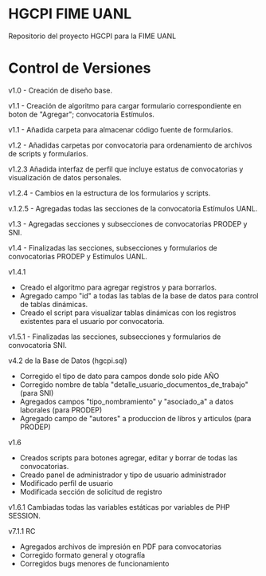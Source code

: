 # HGCPI FIME UANL #
Repositorio del proyecto HGCPI para la FIME UANL

# Control de Versiones #

v1.0 - Creación de diseño base.

v1.1 - Creación de algoritmo para cargar formulario correspondiente en boton de "Agregar"; convocatoria Estímulos.

v1.1 - Añadida carpeta para almacenar código fuente de formularios.

v1.2 - Añadidas carpetas por convocatoria para ordenamiento de archivos de scripts y formularios.

v1.2.3 Añadida interfaz de perfil que incluye estatus de convocatorias y visualización de datos personales.

v1.2.4 - Cambios en la estructura de los formularios y scripts.

v.1.2.5 - Agregadas todas las secciones de la convocatoria Estímulos UANL.

v1.3 - Agregadas secciones y subsecciones de convocatorias PRODEP y SNI.

v1.4 - Finalizadas las secciones, subsecciones y formularios de convocatorias PRODEP y Estímulos UANL.

v1.4.1 

- Creado el algoritmo para agregar registros y para borrarlos. 
- Agregado campo "id" a todas las tablas de la base de datos para control de tablas dinámicas. 
- Creado el script para visualizar tablas dinámicas con los registros existentes para el usuario por convocatoria.

v1.5.1 - Finalizadas las secciones, subsecciones y formularios de convocatoria SNI.

v4.2 de la Base de Datos (hgcpi.sql)

- Corregido el tipo de dato para campos donde solo pide AÑO
- Corregido nombre de tabla "detalle_usuario_documentos_de_trabajo" (para SNI)
- Agregados campos "tipo_nombramiento" y "asociado_a" a datos laborales (para PRODEP)
- Agregado campo de "autores" a produccion de libros y articulos (para PRODEP)

v1.6

- Creados scripts para botones agregar, editar y borrar de todas las convocatorias.
- Creado panel de administrador y tipo de usuario administrador
- Modificado perfil de usuario
- Modificada sección de solicitud de registro

v1.6.1 Cambiadas todas las variables estáticas por variables de PHP SESSION.

v7.1.1 RC

- Agregados archivos de impresión en PDF para convocatorias
- Corregido formato general y otografía
- Corregidos bugs menores de funcionamiento

#
